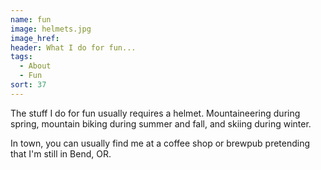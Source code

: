 ```yaml
---
name: fun
image: helmets.jpg
image_href: 
header: What I do for fun...
tags:
  - About
  - Fun
sort: 37
---
```

The stuff I do for fun usually requires a helmet. Mountaineering during spring, mountain biking during summer and fall, and skiing during winter.

In town, you can usually find me at a coffee shop or brewpub pretending that I'm still in Bend, OR.
